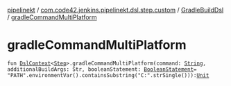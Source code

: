 [pipelinekt](../../index.md) / [com.code42.jenkins.pipelinekt.dsl.step.custom](../index.md) / [GradleBuildDsl](index.md) / [gradleCommandMultiPlatform](./gradle-command-multi-platform.md)

# gradleCommandMultiPlatform

`fun `[`DslContext`](../../com.code42.jenkins.pipelinekt.dsl/-dsl-context/index.md)`<`[`Step`](../../com.code42.jenkins.pipelinekt.core.step/-step/index.md)`>.gradleCommandMultiPlatform(command: `[`String`](https://kotlinlang.org/api/latest/jvm/stdlib/kotlin/-string/index.html)`, additionalBuildArgs: Str, booleanStatement: `[`BooleanStatement`](../../com.code42.jenkins.pipelinekt.core.conditional/-boolean-statement/index.md)` = "PATH".environmentVar().containsSubstring("C:".strSingle())): `[`Unit`](https://kotlinlang.org/api/latest/jvm/stdlib/kotlin/-unit/index.html)